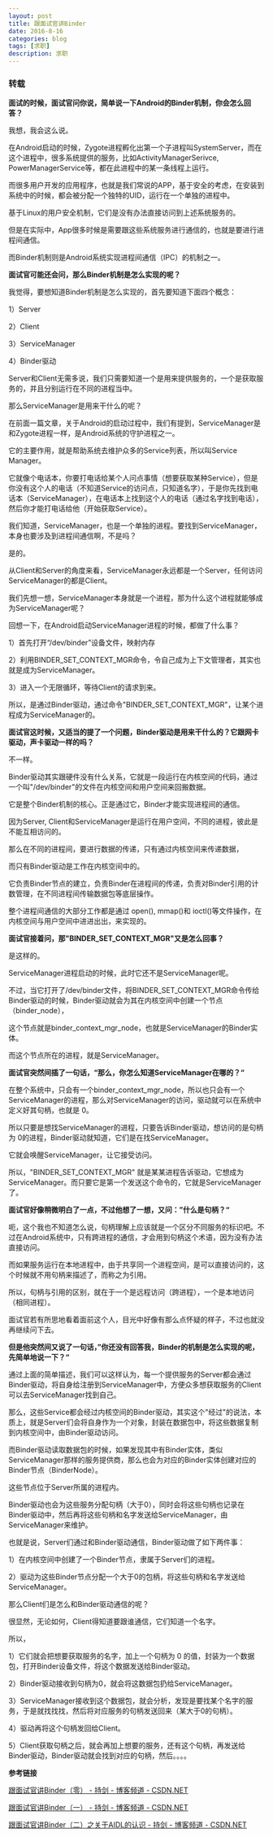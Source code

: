 ```yaml
---
layout: post
title: 跟面试官讲Binder
date: 2016-8-16
categories: blog
tags: [求职]
description: 求职
---
```



### 转载   

**面试的时候，面试官问你说，简单说一下Android的Binder机制，你会怎么回答？**

我想，我会这么说。

在Android启动的时候，Zygote进程孵化出第一个子进程叫SystemServer，而在这个进程中，很多系统提供的服务，比如ActivityManagerSerivce, PowerManagerService等，都在此进程中的某一条线程上运行。

而很多用户开发的应用程序，也就是我们常说的APP，基于安全的考虑，在安装到系统中的时候，都会被分配一个独特的UID，运行在一个单独的进程中。

基于Linux的用户安全机制，它们是没有办法直接访问到上述系统服务的。

但是在实际中，App很多时候是需要跟这些系统服务进行通信的，也就是要进行进程间通信。

而Binder机制则是Android系统实现进程间通信（IPC）的机制之一。


**面试官可能还会问，那么Binder机制是怎么实现的呢？**

我觉得，要想知道Binder机制是怎么实现的，首先要知道下面四个概念：

1）Server

2）Client

3）ServiceManager

4）Binder驱动

Server和Client无需多说，我们只需要知道一个是用来提供服务的，一个是获取服务的，并且分别运行在不同的进程当中。

那么ServiceManager是用来干什么的呢？

在前面一篇文章，关于Android的启动过程中，我们有提到，ServiceManager是和Zygote进程一样，是Android系统的守护进程之一。

它的主要作用，就是帮助系统去维护众多的Service列表，所以叫Service Manager。

它就像个电话本，你要打电话给某个人问点事情（想要获取某种Service），但是你没有这个人的电话（不知道Service的访问点，只知道名字），于是你先找到电话本（ServiceManager），在电话本上找到这个人的电话（通过名字找到电话），然后你才能打电话给他（开始获取Service）。

我们知道，ServiceManager，也是一个单独的进程。要找到ServiceManager，本身也要涉及到进程间通信啊，不是吗？

是的。

从Client和Server的角度来看，ServiceManager永远都是一个Server，任何访问ServiceManager的都是Client。

我们先想一想，ServiceManager本身就是一个进程，那为什么这个进程就能够成为ServiceManager呢？

回想一下，在Android启动ServiceManager进程的时候，都做了什么事？

1）首先打开“/dev/binder”设备文件，映射内存

2）利用BINDER_SET_CONTEXT_MGR命令，令自己成为上下文管理者，其实也就是成为ServiceManager。

3）进入一个无限循环，等待Client的请求到来。

所以，是通过Binder驱动，通过命令"BINDER_SET_CONTEXT_MGR"，让某个进程成为ServiceManager的。


**面试官这时候，又适当的提了一个问题，Binder驱动是用来干什么的？它跟网卡驱动，声卡驱动一样的吗？**

不一样。

Binder驱动其实跟硬件没有什么关系，它就是一段运行在内核空间的代码，通过一个叫"/dev/binder"的文件在内核空间和用户空间来回搬数据。

它是整个Binder机制的核心。正是通过它，Binder才能实现进程间的通信。

因为Server, Client和ServiceManager是运行在用户空间，不同的进程，彼此是不能互相访问的。

那么在不同的进程间，要进行数据的传递，只有通过内核空间来传递数据，

而只有Binder驱动是工作在内核空间中的。

它负责Binder节点的建立，负责Binder在进程间的传递，负责对Binder引用的计数管理，在不同进程间传输数据包等底层操作。

整个进程间通信的大部分工作都是通过 open(), mmap()和 ioctl()等文件操作，在内核空间与用户空间中进进出出，来实现的。



**面试官接着问，那"BINDER_SET_CONTEXT_MGR"又是怎么回事？**

是这样的。

ServiceManager进程启动的时候，此时它还不是ServiceManager呢。

不过，当它打开了/dev/binder文件，将BINDER_SET_CONTEXT_MGR命令传给Binder驱动的时候，Binder驱动就会为其在内核空间中创建一个节点（binder_node），

这个节点就是binder_context_mgr_node，也就是ServiceManager的Binder实体。

而这个节点所在的进程，就是ServiceManager。


**面试官突然间插了一句话，“那么，你怎么知道ServiceManager在哪的？“**

在整个系统中，只会有一个binder_context_mgr_node，所以也只会有一个ServiceManager的进程，那么对ServiceManager的访问，驱动就可以在系统中定义好其句柄，也就是 0。


所以只要是想找ServiceManager的进程，只要告诉Binder驱动，想访问的是句柄为 0的进程，Binder驱动就知道，它们是在找ServiceManager。

它就会唤醒ServiceManager，让它接受访问。

所以，"BINDER_SET_CONTEXT_MGR" 就是某某进程告诉驱动，它想成为ServiceManager。而只要它是第一个发送这个命令的，它就是ServiceManager了。


**面试官好像稍微明白了一点，不过他想了一想，又问：”什么是句柄？“**

呃，这个我也不知道怎么说，句柄理解上应该就是一个区分不同服务的标识吧。不过在Android系统中，只有跨进程的通信，才会用到句柄这个术语，因为没有办法直接访问。

而如果服务运行在本地进程中，由于共享同一个进程空间，是可以直接访问的，这个时候就不用句柄来描述了，而称之为引用。

所以，句柄与引用的区别，就在于一个是远程访问（跨进程），一个是本地访问（相同进程）。


面试官若有所思地看着面前这个人，目光中好像有那么点怀疑的样子，不过也就没再继续问下去。

**但是他突然间又说了一句话，”你还没有回答我，Binder的机制是怎么实现的呢，先简单地说一下？“**

通过上面的简单描述，我们可以这样认为，每一个提供服务的Server都会通过Binder驱动，将自身给注册到ServiceManager中，方便众多想获取服务的Client可以去ServiceManager找到自己。

那么，这些Service都会经过内核空间的Binder驱动，其实这个"经过"的说法，本质上，就是Server们会将自身作为一个对象，封装在数据包中，将这些数据复制到内核空间中，由Binder驱动访问。

而Binder驱动读取数据包的时候，如果发现其中有Binder实体，类似ServiceManager那样的服务提供商，那么也会为对应的Binder实体创建对应的Binder节点（BinderNode）。

这些节点位于Server所属的进程内。

Binder驱动也会为这些服务分配句柄（大于0），同时会将这些句柄也记录在Binder驱动中，然后再将这些句柄和名字发送给ServiceManager，由ServiceManager来维护。

也就是说，Server们通过和Binder驱动通信，Binder驱动做了如下两件事：

1）在内核空间中创建了一个Binder节点，隶属于Server们的进程。

2）驱动为这些Binder节点分配一个大于0的包柄，将这些句柄和名字发送给ServiceManager。

那么Client们是怎么和Binder驱动通信的呢？

很显然，无论如何，Client得知道要跟谁通信，它们知道一个名字。

所以，

1）它们就会把想要获取服务的名字，加上一个句柄为 0 的值，封装为一个数据包，打开Binder设备文件，将这个数据发送给Binder驱动。

2）Binder驱动接收到句柄为0，就会将这数据包扔给ServiceManager。

3）ServiceManager接收到这个数据包，就会分析，发现是要找某个名字的服务，于是就找找找，然后将对应服务的句柄发送回来（某大于0的句柄）。

4）驱动再将这个句柄发回给Client。

5）Client获取句柄之后，就会再加上想要的服务，还有这个句柄，再发送给Binder驱动，Binder驱动就会找到对应的句柄，然后。。。。


**参考链接**      

[跟面试官讲Binder（零） - 持剑 - 博客频道 - CSDN.NET](http://blog.csdn.net/linmiansheng/article/details/37918333)

[跟面试官讲Binder（一） - 持剑 - 博客频道 - CSDN.NET](http://blog.csdn.net/linmiansheng/article/details/41518627)

[跟面试官讲Binder（二）之关于AIDL的认识 - 持剑 - 博客频道 - CSDN.NET](http://blog.csdn.net/linmiansheng/article/details/42438813)